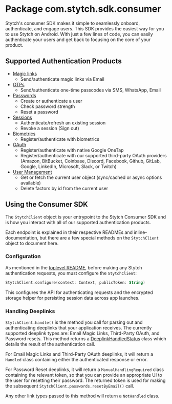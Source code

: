 # Package com.stytch.sdk.consumer
Stytch's consumer SDK makes it simple to seamlessly onboard, authenticate, and engage users. This SDK provides the easiest way for you to use Stytch on Android. With just a few lines of code, you can easily authenticate your users and get back to focusing on the core of your product.

## Supported Authentication Products
- [Magic links](magicLinks)
    - Send/authenticate magic links via Email
- [OTPs](otp)
    - Send/authenticate one-time passcodes via SMS, WhatsApp, Email
- [Passwords](passwords)
    - Create or authenticate a user
    - Check password strength
    - Reset a password
- [Sessions](sessions)
    - Authenticate/refresh an existing session
    - Revoke a session (Sign out)
- [Biometrics](biometrics)
    - Register/authenticate with biometrics
- [OAuth](oauth)
    - Register/authenticate with native Google OneTap
    - Register/authenticate with our supported third-party OAuth providers (Amazon, BitBucket, Coinbase, Discord, Facebook, Github, GitLab, Google, LinkedIn, Microsoft, Slack, or Twitch)
- [User Management](userManagement)
    - Get or fetch the current user object (sync/cached or async options available)
    - Delete factors by id from the current user

## Using the Consumer SDK
The `StytchClient` object is your entrypoint to the Stytch Consumer SDK and is how you interact with all of our supported authentication products.

Each endpoint is explained in their respective READMEs and inline-documentation, but there are a few special methods on the `StytchClient` object to document here.

### **Configuration**
As mentioned in the [toplevel README](/README.md), before making any Stytch authentication requests, you must configure the `StytchClient`:
```kotlin
StytchClient.configure(context: Context, publicToken: String)
```
This configures the API for authenticating requests and the encrypted storage helper for persisting session data across app launches.

### **Handling Deeplinks**
`StytchClient.handle()` is the method you call for parsing out and authenticating deeplinks that your application receives. The currently supported deeplink types are: Email Magic Links, Third-Party OAuth, and Password resets. This method returns a [DeeplinkHandledStatus](../common/DeeplinkHandledStatus.kt) class which details the result of the authentication call.

For Email Magic Links and Third-Party OAuth deeplinks, it will return a `Handled` class containing either the authenticated response or error.

For Password Reset deeplinks, it will return a `ManualHandlingRequired` class containing the relevant token, so that you can provide an appropriate UI to the user for resetting their password. The returned token is used for making the subsequent `StytchClient.passwords.resetByEmail()` call.

Any other link types passed to this method will return a `NotHandled` class.
